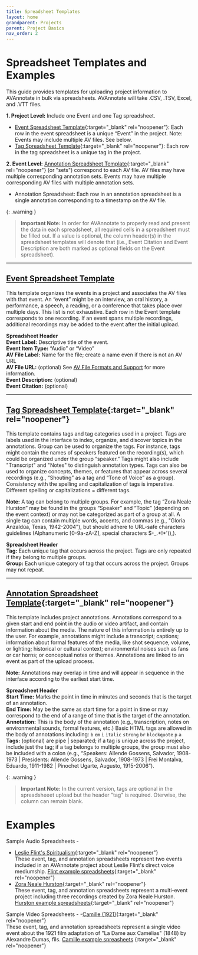 ```yaml
---
title: Spreadsheet Templates
layout: home
grandparent: Projects
parent: Project Basics
nav_order: 2
---
```

# Spreadsheet Templates and Examples

This guide provides templates for uploading project information to AVAnnotate in bulk via spreadsheets. AVAnnotate will take .CSV, .TSV, Excel, and .VTT files.

**1. Project Level:** Include one Event and one Tag spreadsheet. 
* [Event Spreadsheet Template](https://docs.google.com/spreadsheets/d/1noYKA8DFaHkSLq-MXSPwCccY3YFeyR52/edit?usp=drive_link&ouid=112492510360958259862&rtpof=true&sd=true){:target="_blank" rel="noopener"}: Each row in the event spreadsheet is a unique “Event” in the project. Note: Events may include multiple AV files. See below.
* [Tag Spreadsheet Template](https://docs.google.com/spreadsheets/d/1LOuw5aiF4v00Ivx3S-ozPcGHzeZf3ovz/edit?usp=sharing&ouid=112492510360958259862&rtpof=true&sd=true){:target="_blank" rel="noopener"}: Each row in the tag spreadsheet is a unique tag in the project.
  
**2. Event Level:** [Annotation Spreadsheet Template](https://docs.google.com/spreadsheets/d/12yn6zxviUpNLYESlGfUyWTc83wmFfsOM/edit?usp=drive_link&ouid=112492510360958259862&rtpof=true&sd=true){:target="_blank" rel="noopener"} (or "sets") correspond to each AV file. AV files may have multiple corresponding annotation sets. Events may have multiple corresponding AV files with multiple annotation sets.  
* Annotation Spreadsheet: Each row in an annotation spreadsheet is a single annotation corresponding to a timestamp on the AV file.

{: .warning }
> **Important Note:** In order for AVAnnotate to properly read and present the data in each spreadsheet, all required cells in a spreadsheet must be filled out. If a value is optional, the column header(s) in the spreadsheet templates will denote that (i.e., Event Citation and Event Description are both marked as optional fields on the Event spreadsheet). 

---
## [Event Spreadsheet Template](https://docs.google.com/spreadsheets/d/1noYKA8DFaHkSLq-MXSPwCccY3YFeyR52/edit?usp=drive_link&ouid=112492510360958259862&rtpof=true&sd=true)
This template organizes the events in a project and associates the AV files with that event. An “event” might be an interview, an oral history, a performance, a speech, a reading, or a conference that takes place over multiple days. This list is not exhaustive. Each row in the Event template corresponds to one recording. If an event spans multiple recordings, additional recordings may be added to the event after the initial upload.

**Spreadsheet Header** <br>
**Event Label:** Descriptive title of the event. <br>
**Event Item Type:** “Audio” or “Video” <br>
**AV File Label:** Name for the file; create a name even if there is not an AV URL <br>
**AV File URL:**  (optional) See [AV File Formats and Support](https://avannotate.github.io/documentation/pages/av/) for more information. <br>
**Event Description:**  (optional) <br>
**Event Citation:**  (optional) <br>

---
## [Tag Spreadsheet Template](https://docs.google.com/spreadsheets/d/1LOuw5aiF4v00Ivx3S-ozPcGHzeZf3ovz/edit?usp=sharing&ouid=112492510360958259862&rtpof=true&sd=true){:target="_blank" rel="noopener"}
This template contains tags and tag categories used in a project. Tags are labels used in the interface to index, organize, and discover topics in the annotations. Group  can be used to organize the tags. For instance, tags might contain the names of speakers featured on the recording(s), which could be organized under the group “speaker.” Tags might also include "Transcript" and "Notes" to distinguish annotation types. Tags can also be used to organize concepts, themes, or features that appear across several recordings (e.g., “Shouting” as a tag and “Tone of Voice” as a group). Consistency with the spelling and capitalization of tags is imperative. Different spelling or capitalizations = different tags. 

**Note:** 
A tag can belong to multiple groups. For example, the tag “Zora Neale Hurston” may be found in the groups “Speaker” and “Topic” (depending on the event context) or may not be categorized as part of a group at all. 
A single tag can contain multiple words, accents, and commas (e.g., "Gloria Anzaldúa, Texas, 1942-2004"), but should adhere to URL-safe characters guidelines (Alphanumeric [0-9a-zA-Z], special characters $-_.+!*'(),). 

**Spreadsheet Header** <br>
**Tag:** Each unique tag that occurs across the project. Tags are only repeated if they belong to multiple groups.<br>
**Group:** Each unique category of tag that occurs across the project. Groups may not repeat.<br>

---
## [Annotation Spreadsheet Template](https://docs.google.com/spreadsheets/d/12yn6zxviUpNLYESlGfUyWTc83wmFfsOM/edit?usp=drive_link&ouid=112492510360958259862&rtpof=true&sd=true){:target="_blank" rel="noopener"}
This template includes project annotations. Annotations correspond to a given start and end point in the audio or video artifact, and contain information about the media. The nature of this information is entirely up to the user. For example, annotations might include a transcript; captions; information about formal features of the media, like shot sequence, volume, or lighting; historical or cultural context; environmental noises such as fans or car horns; or conceptual notes or themes. 
Annotations are linked to an event as part of the upload process. 

**Note:** 
Annotations may overlap in time and will appear in sequence in the interface according to the earliest start time.

**Spreadsheet Header** <br>
**Start Time:**  Marks the point in time in minutes and seconds that is the target of an annotation. <br>
**End Time:**  May be the same as start time for a point in time or may correspond to the end of a range of time that is the target of the annotation. <br>
**Annotation:** This is the body of the annotation (e.g., transcription, notes on environmental sounds, formal features, etc.) Basic HTML tags are allowed in the body of annotations including: `b`
`em`
`i`
`italic`
`strong`
`br`
`blockquote`
`p`
`a`<br>
**Tags:** (optional) are pipe | separated; if a tag is unique across the project, include just the tag; if a tag belongs to multiple groups, the group must also be included with a colon (e.g., “Speakers: Allende Gossens, Salvador, 1908-1973 | Presidents: Allende Gossens, Salvador, 1908-1973 | Frei Montalva, Eduardo, 1911-1982 | Pinochet Ugarte, Augusto, 1915-2006”).<br> 

{: .warning }
> **Important Note:** In the current version, tags are optional in the spreadsheeet upload but the header "tag" is required. Oterwise, the column can remain blank. 

# Examples
Sample Audio Spreadsheets - 
- [Leslie Flint's Spiritualism](https://saamturner.github.io/wildedoyleflint/){:target="_blank" rel="noopener"}  <br> 
These event, tag, and annotation spreadsheets represent two events included in an AVAnnotate project about Leslie Flint's direct voice mediumship. [Flint example spreadsheets](https://drive.google.com/drive/u/0/folders/1CzTX-WOQbCxYW3YefjOs4bThszHDr-oU){:target="_blank" rel="noopener"}
- [Zora Neale Hurston](https://tanyaclement.github.io/znh-1939/){:target="_blank" rel="noopener"} <br>
These event, tag, and annotation spreadsheets represent a multi-event project including three recordings created by Zora Neale Hurston. [Hurston example spreadsheets](https://utexas.app.box.com/s/ce1cmsvs1ygs6jv1jr2wrfxryc7ig87q){:target="_blank" rel="noopener"}

Sample Video Spreadsheets - 
-[Camille (1921)](https://avannotate.github.io/camille/events/camille-1921/){:target="_blank" rel="noopener"}  <br>
These event, tag, and annotation spreadsheets represent a single video event about the 1921 film adaptation of "La Dame aux Camélias" (1848) by Alexandre Dumas, fils. [Camille example spreasheets](https://docs.google.com/spreadsheets/d/11oOHhd-wPZb7Kr3u5zWrX2ZhTQRn4EOPLuAOxhhKiyc/edit?gid=1408208239#gid=1408208239) {:target="_blank" rel="noopener"}


